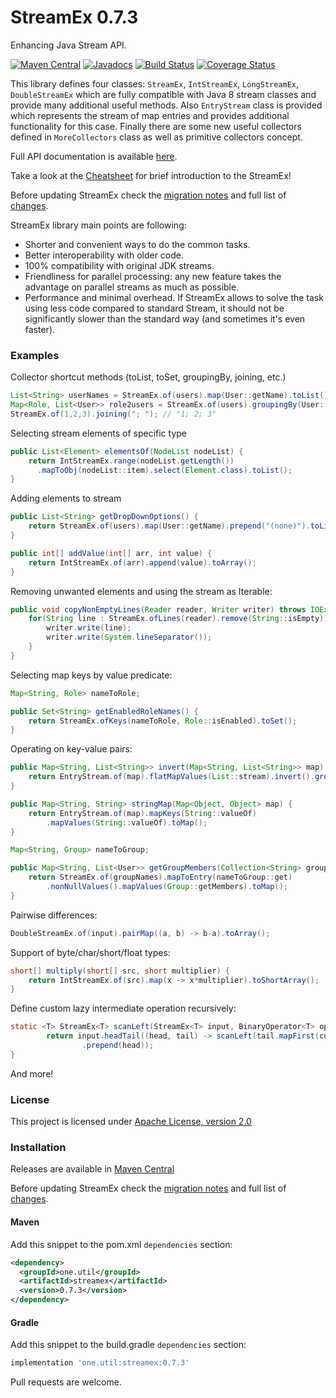 # StreamEx 0.7.3
Enhancing Java Stream API.

[![Maven Central](https://img.shields.io/maven-central/v/one.util/streamex.svg)](https://maven-badges.herokuapp.com/maven-central/one.util/streamex/)
[![Javadocs](https://www.javadoc.io/badge/one.util/streamex.svg)](https://www.javadoc.io/doc/one.util/streamex)
[![Build Status](https://github.com/amaembo/streamex/actions/workflows/test.yml/badge.svg)](https://travis-ci.org/amaembo/streamex)
[![Coverage Status](https://coveralls.io/repos/amaembo/streamex/badge.svg?branch=master&service=github)](https://coveralls.io/github/amaembo/streamex?branch=master)

This library defines four classes: `StreamEx`, `IntStreamEx`, `LongStreamEx`, `DoubleStreamEx`
which are fully compatible with Java 8 stream classes and provide many additional useful methods.
Also `EntryStream` class is provided which represents the stream of map entries and provides
additional functionality for this case. Finally there are some new useful collectors defined in `MoreCollectors`
class as well as primitive collectors concept.

Full API documentation is available [here](http://amaembo.github.io/streamex/javadoc/).

Take a look at the [Cheatsheet](wiki/CHEATSHEET.md) for brief introduction to the StreamEx!

Before updating StreamEx check the [migration notes](wiki/MIGRATION.md) and full list of [changes](wiki/CHANGES.md).

StreamEx library main points are following:

* Shorter and convenient ways to do the common tasks.
* Better interoperability with older code.
* 100% compatibility with original JDK streams.
* Friendliness for parallel processing: any new feature takes the advantage on parallel streams as much as possible.
* Performance and minimal overhead. If StreamEx allows to solve the task using less code compared to standard Stream, it
should not be significantly slower than the standard way (and sometimes it's even faster).

### Examples

Collector shortcut methods (toList, toSet, groupingBy, joining, etc.)
```java
List<String> userNames = StreamEx.of(users).map(User::getName).toList();
Map<Role, List<User>> role2users = StreamEx.of(users).groupingBy(User::getRole);
StreamEx.of(1,2,3).joining("; "); // "1; 2; 3"
```

Selecting stream elements of specific type
```java
public List<Element> elementsOf(NodeList nodeList) {
    return IntStreamEx.range(nodeList.getLength())
      .mapToObj(nodeList::item).select(Element.class).toList();
}
```

Adding elements to stream
```java
public List<String> getDropDownOptions() {
    return StreamEx.of(users).map(User::getName).prepend("(none)").toList();
}

public int[] addValue(int[] arr, int value) {
    return IntStreamEx.of(arr).append(value).toArray();
}
```

Removing unwanted elements and using the stream as Iterable:
```java
public void copyNonEmptyLines(Reader reader, Writer writer) throws IOException {
    for(String line : StreamEx.ofLines(reader).remove(String::isEmpty)) {
        writer.write(line);
        writer.write(System.lineSeparator());
    }
}
```

Selecting map keys by value predicate:
```java
Map<String, Role> nameToRole;

public Set<String> getEnabledRoleNames() {
    return StreamEx.ofKeys(nameToRole, Role::isEnabled).toSet();
}
```

Operating on key-value pairs:
```java
public Map<String, List<String>> invert(Map<String, List<String>> map) {
    return EntryStream.of(map).flatMapValues(List::stream).invert().grouping();
}

public Map<String, String> stringMap(Map<Object, Object> map) {
    return EntryStream.of(map).mapKeys(String::valueOf)
        .mapValues(String::valueOf).toMap();
}

Map<String, Group> nameToGroup;

public Map<String, List<User>> getGroupMembers(Collection<String> groupNames) {
    return StreamEx.of(groupNames).mapToEntry(nameToGroup::get)
        .nonNullValues().mapValues(Group::getMembers).toMap();
}
```

Pairwise differences:
```java
DoubleStreamEx.of(input).pairMap((a, b) -> b-a).toArray();
```

Support of byte/char/short/float types:
```java
short[] multiply(short[] src, short multiplier) {
    return IntStreamEx.of(src).map(x -> x*multiplier).toShortArray(); 
}
```

Define custom lazy intermediate operation recursively:
```java
static <T> StreamEx<T> scanLeft(StreamEx<T> input, BinaryOperator<T> operator) {
        return input.headTail((head, tail) -> scanLeft(tail.mapFirst(cur -> operator.apply(head, cur)), operator)
                .prepend(head));
}
```

And more!

### License

This project is licensed under [Apache License, version 2.0](https://www.apache.org/licenses/LICENSE-2.0)

### Installation

Releases are available in [Maven Central](https://repo1.maven.org/maven2/one/util/streamex/)

Before updating StreamEx check the [migration notes](wiki/MIGRATION.md) and full list of [changes](wiki/CHANGES.md).

#### Maven

Add this snippet to the pom.xml `dependencies` section:

```xml
<dependency>
  <groupId>one.util</groupId>
  <artifactId>streamex</artifactId>
  <version>0.7.3</version>
</dependency>
```

#### Gradle 

Add this snippet to the build.gradle `dependencies` section:

```groovy
implementation 'one.util:streamex:0.7.3'
```

Pull requests are welcome.
